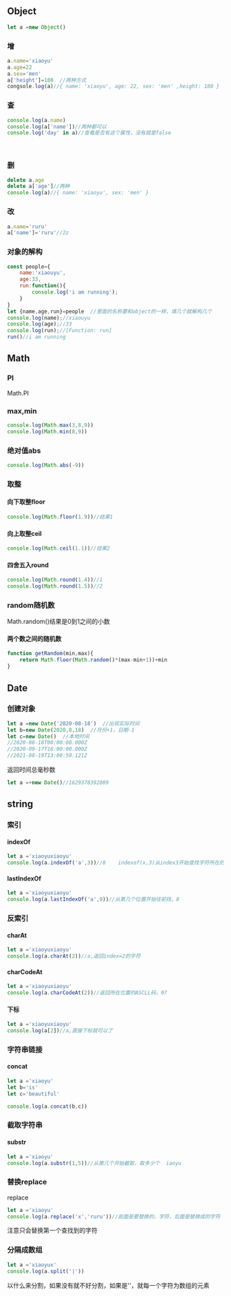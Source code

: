 ## Object

```js
let a =new Object()
```

### 增

```js
a.name='xiaoyu'
a.age=22
a.sex='men'
a['height']=180  //两种方式
congsole.log(a)//{ name: 'xiaoyu', age: 22, sex: 'men' ,height: 180 }

```

### 查

```js
console.log(a.name)
console.log(a['name'])//两种都可以
console.log('day' in a)//查看是否有这个属性，没有就是false
```

​	

### 删

```js
delete a.age 
delete a['age']//两种
console.log(a)//{ name: 'xiaoyu', sex: 'men' }

```

### 改

```js
a.name='ruru'
a['name']='ruru'//2z
```

### 对象的解构

```js
const people={
    name:'xiaouyu',
    age:33,
    run:function(){
        console.log('i am running');
    }
}
let {name,age,run}=people  //里面的名称要和object的一样，填几个就解构几个
console.log(name);//xiaouyu
console.log(age);//33
console.log(run);//[Function: run]
run()//i am running
```



## Math

### PI

Math.PI

### max,min

```js
console.log(Math.max(3,8,9))
console.log(Math.min(8,9))
```

### 绝对值abs

```js
console.log(Math.abs(-9))
```

### 取整

#### 向下取整floor

```js
console.log(Math.floor(1.9))//结果1
```

#### 向上取整ceil

```js
console.log(Math.ceil(1.1))//结果2
```

#### 四舍五入round

```js
console.log(Math.round(1.4))//1
console.log(Math.round(1.5))//2
```

### random随机数

Math.random()结果是0到1之间的小数

#### 两个数之间的随机数

```js
function getRandom(min,max){
    return Math.floor(Math.random()*(max-min+1))+min
}
```

## Date

### 创建对象



```js
let a =new Date('2020-08-18')  //出现实际时间
let b=new Date(2020,8,18)  //月份+1，日期-1
let c=new Date()  //本地时间
//2020-08-18T00:00:00.000Z
//2020-09-17T16:00:00.000Z
//2021-08-19T13:00:50.121Z

```

返回时间总毫秒数

```js
let a =+new Date()//1629378392009

```

## string

### 索引

#### indexOf

```js
let a ='xiaoyuxiaoyu'
console.log(a.indexOf('a',3))//8    indexof(x,3)从index3开始查找字符所在的索引，无字符返回-1
```

#### lastIndexOf

```js
let a ='xiaoyuxiaoyu'
console.log(a.lastIndexOf('a',9))//从第几个位置开始往前找，8
```

### 反索引

#### charAt

```js
let a ='xiaoyuxiaoyu'
console.log(a.charAt(2))//a,返回index=2的字符
```

#### charCodeAt

```js
let a ='xiaoyuxiaoyu'
console.log(a.charCodeAt(2))//返回所在位置的ASCLL码，97
```

#### 下标

```js
let a ='xiaoyuxiaoyu'
console.log(a[2])//a,直接下标就可以了
```

### 字符串链接

#### concat

```js
let a ='xiaoyu'
let b='is'
let c='beautiful'

console.log(a.concat(b,c))
```

### 截取字符串

#### substr

```js
let a ='xiaoyu'
console.log(a.substr(1,5))//从第几个开始截取，取多少个  iaoyu

```

### 替换replace

replace

```js
let a ='xiaoyu'
console.log(a.replace('x','ruru'))//前面是要替换的，字符，后面是替换成的字符
```

注意只会替换第一个查找到的字符

### 分隔成数组

```js
let a ='xiaoyux'
console.log(a.split('|'))
```

以什么来分割，如果没有就不好分割，如果是''，就每一个字符为数组的元素

